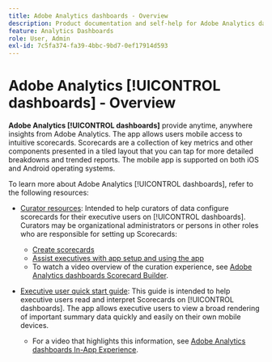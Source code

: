 ```yaml
---
title: Adobe Analytics dashboards - Overview
description: Product documentation and self-help for Adobe Analytics dashboards
feature: Analytics Dashboards
role: User, Admin
exl-id: 7c5fa374-fa39-4bbc-9bd7-0ef17914d593
---
```

# Adobe Analytics [!UICONTROL dashboards] - Overview

**Adobe Analytics [!UICONTROL dashboards]** provide anytime, anywhere insights from Adobe Analytics. The app allows users mobile access to intuitive scorecards. Scorecards are a collection of key metrics and other components presented in a tiled layout that you can tap for more detailed breakdowns and trended reports. The mobile app is supported on both iOS and Android operating systems.

To learn more about Adobe Analytics [!UICONTROL dashboards], refer to the following resources:

* [Curator resources](/help/mobile-app/curator.md): Intended to help curators of data configure scorecards for their executive users on [!UICONTROL dashboards]. Curators may be organizational administrators or persons in other roles who are responsible for setting up Scorecards:

  * [Create scorecards](/help/mobile-app/create-scorecard.md)
  * [Assist executives with app setup and using the app](/help/mobile-app/set-up-execs.md)
  * To watch a video overview of the curation experience, see [Adobe Analytics dashboards Scorecard Builder](https://experienceleague.adobe.com/docs/analytics-learn/tutorials/additional-tools/analytics-dashboards/adobe-analytics-dashboards-scorecard-builder.html).


* [Executive user quick start guide](/help/mobile-app/executive.md): This guide is intended to help executive users read and interpret Scorecards on [!UICONTROL dashboards]. The app allows executive users to view a broad rendering of important summary data quickly and easily on their own mobile devices.

  * For a video that highlights this information, see [Adobe Analytics dashboards In-App Experience](https://experienceleague.adobe.com/docs/analytics-learn/tutorials/additional-tools/analytics-dashboards/adobe-analytics-dashboards-in-app-experience.html).
